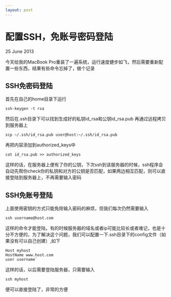```yaml
---
layout: post
---
```

配置SSH，免账号密码登陆
================

<p class="meta"> 25 June 2013 </p>

今天给我的MacBook Pro重装了一遍系统，运行速度健步如飞，然后需要重新配置一些东西，结果有些命令忘掉了，做个记录

SSH免密码登陆
----------------

首先在自己的home目录下运行

`ssh-keygen -t rsa`

然后在.ssh目录下可以找到生成好的私钥id_rsa和公钥id_rsa.pub
再通过远程拷贝到服务器上

`scp ~/.ssh/id_rsa.pub user@host:~/.ssh/id_rsa.pub`

再把内容添加到authorized_keys中

`cat id_rsa.pub >> authorized_keys`

这样的话，在服务器上便有了你的公钥，下次ssh到该服务器的时候，ssh程序会自动先帮你check你的私钥和对方的公钥是否匹配，如果两边相互匹配，则可以直接登陆到服务器上，不再需要输入密码

SSH免账号登陆
--------------
上面使用密钥的方式只能免除输入密码的麻烦，但我们每次仍然需要输入

`ssh username@host.com`

这样的命令才能登陆，有的时候服务器的域名或者ip可能比较长或者难记，也是十分不方便的，为了解决这个问题，我们可以配置一下.ssh目录下的config文件（如果没有可以自己创建）,如下

	Host myhost
	HostName www.host.com
	user username`

这样的话，以后需要登陆服务器，只需要输入

`ssh myhost`

便可以直接登陆了，非常的方便